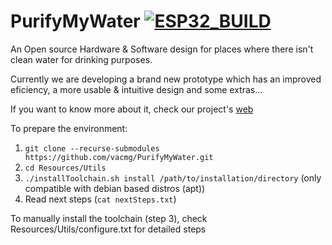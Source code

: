 # PurifyMyWater [![ESP32_BUILD](https://github.com/vacmg/PurifyMyWater/actions/workflows/ESP32_BUILD.yaml/badge.svg)](https://github.com/vacmg/PurifyMyWater/actions/workflows/ESP32_BUILD.yaml)
An Open source Hardware &amp; Software design for places where there isn't clean water for drinking purposes.

Currently we are developing a brand new prototype which has an improved eficiency, a more usable & intuitive design and some extras...

If you want to know more about it, check our project's [web](https://purifymywater.odoo.com/)  <!-- [web](https://vacmg.github.io/PurifyMyWater) -->

To prepare the environment:
1. `git clone --recurse-submodules https://github.com/vacmg/PurifyMyWater.git`
2. `cd Resources/Utils`
3. `./installToolchain.sh install /path/to/installation/directory` (only compatible with debian based distros (apt))
4. Read next steps (`cat nextSteps.txt`)

To manually install the toolchain (step 3), check Resources/Utils/configure.txt for detailed steps


